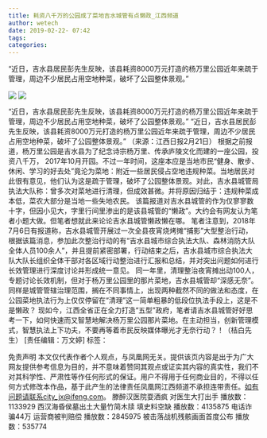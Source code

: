 ```yaml
---
title: 耗资八千万的公园成了菜地吉水城管有点懒政_江西频道
author: wetech
date: 2019-02-22- 07:42
tags: 
categories: 
---
```

“近日，吉水县居民彭先生反映，该县耗资8000万元打造的杨万里公园近年来疏于管理，周边不少居民占用空地种菜，破坏了公园整体景观。”
<!-- more -->
                
<img align="center" border="0" src="http://p3.ifengimg.com/a/2019_08/e4d4a91328324f2_size157_w500_h737.jpg" />
                
<img align="center" border="0" src="http://p2.ifengimg.com/a/2016/0810/204c433878d5cf9size1_w16_h16.png" />
                
            
“近日，吉水县居民彭先生反映，该县耗资8000万元打造的杨万里公园近年来疏于管理，周边不少居民占用空地种菜，破坏了公园整体景观。”
“近日，吉水县居民彭先生反映，该县耗资8000万元打造的杨万里公园近年来疏于管理，周边不少居民占用空地种菜，破坏了公园整体景观。”
（来源：江西日报2月21日）
根据之前报道，杨万里公园是吉水县为了纪念诗宗杨万里、传承庐陵文化而建的一座公园，投资八千万， 2017年10月开园。不过一年时间，这座本应是当地市民“健身、散步、休闲、学习的好去处”竟沦为菜地：附近一些居民侵占空地违规种菜。当地居民对此很有意见，他们认为这是疏于管理，破坏了公园整体景观。对此，吉水县城管局执法大队称：曾多次对菜地进行清理，但成效甚微。并将原因归结于：违规种菜成本低，菜农大部分是当地一些失地农民。
该篇报道对吉水县城管的作为仅寥寥数十字，但因小见大，字里行间里渗出的是该县城管的“懒政”。大约会有网友认为笔者小题大做。但笔者想就此来论论吉水县城管懒政懒在哪。
笔者注意到，2018年7月6日有报道称，吉水县城管开展过一次全县夜宵烧烤摊“捕影”大型整治行动，根据该篇消息，参加此次整治行动的有“吉水县城市综合执法大队、森林消防大队全体人员100余人”，并且提前紧密部署，行动结束之后，吉水县城市综合执法大队大队长组织全体干部对各区域行动整治进行汇报和总结，并对突出问题如何进行长效管理进行深度讨论并形成统一意见。
同一年里，清理整治夜宵摊出动100人，专题讨论长效机制，但对于杨万里公园里的那片菜地，吉水县城管却“深感无奈”。同样是城管管辖治理范围，搁在不同事情上，出现两种截然不同的做法和态度，在公园菜地执法行为上仅仅停留在“清理”这一简单粗暴的低段位执法手段上，这是不是懒政？
现如今，江西全省正在全力打造“五型”政府，笔者请吉水县城管好好思考一下，如何快速而又智慧地解决杨万里公园那片菜地。在主动担当，创新管理模式，智慧执法上下功夫，不要再等着市民反映媒体曝光才无奈行动？！（桔白先生）
[责任编辑：万文婷]
标签：
 
             
免责声明
本文仅代表作者个人观点，与凤凰网无关。提供该页内容是出于为广大网友提供参考信息为目的，并不意味着赞同其观点或证实其内容的真实性，我们不对其科学性、严肃性等作任何形式的保证。用户不得用于任何商业目的，不得以任何方式修改本作品，基于此产生的法律责任凤凰网江西频道不承担连带责任。如有问题请联系city_jx@ifeng.com。
滕醉汉医院耍酒疯 对医生大打出手
播放数：1133929
西汉海昏侯墓出土大量竹简木牍 填史料空缺
播放数：4135875
电话诈骗44万 运营商被判赔偿
播放数：2845975
被击落战机残骸画面首度公布
播放数：535774
